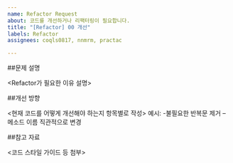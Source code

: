 ```yaml
---
name: Refactor Request
about: 코드를 개선하거나 리팩터링이 필요합니다.
title: "[Refactor] 00 개선"
labels: Refactor
assignees: coqls0817, nnmrm, practac

---
```


##문제 설명

<Refactor가 필요한 이유 설명>

##개선 방향

<현재 코드를 어떻게 개선해야 하는지 항목별로 작성>
예시: -불필요한 반복문 제거 –메소드 이름 직관적으로 변경

##참고 자료

<코드 스타일 가이드 등 첨부>
